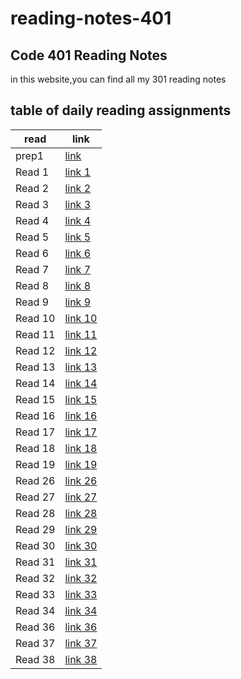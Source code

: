 # reading-notes-401

## Code 401 Reading Notes
in this website,you can find all my 301 reading notes

## table of daily reading assignments

**read** | **link**
---------|----------
prep1      |[link](https://yazan-alshekha.github.io/reading-notes-401/prep1)
Read 1     |[link 1](https://yazan-alshekha.github.io/reading-notes-401/read01)
Read 2     |[link 2](https://yazan-alshekha.github.io/reading-notes-401/read02)
Read 3     |[link 3](https://yazan-alshekha.github.io/reading-notes-401/read03)
Read 4     |[link 4](https://yazan-alshekha.github.io/reading-notes-401/read04)
Read 5     |[link 5](https://yazan-alshekha.github.io/reading-notes-401/read05)
Read 6     |[link 6](https://yazan-alshekha.github.io/reading-notes-401/read06)
Read 7     |[link 7](https://yazan-alshekha.github.io/reading-notes-401/read07)
Read 8     |[link 8](https://yazan-alshekha.github.io/reading-notes-401/read08)
Read 9     |[link 9](https://yazan-alshekha.github.io/reading-notes-401/read09)
Read 10    |[link 10](https://yazan-alshekha.github.io/reading-notes-401/read10)
Read 11    |[link 11](https://yazan-alshekha.github.io/reading-notes-401/read11)
Read 12    |[link 12](https://yazan-alshekha.github.io/reading-notes-401/read12)
Read 13    |[link 13](https://yazan-alshekha.github.io/reading-notes-401/read13)
Read 14    |[link 14](https://yazan-alshekha.github.io/reading-notes-401/read14)
Read 15    |[link 15](https://yazan-alshekha.github.io/reading-notes-401/read15)
Read 16    |[link 16](https://yazan-alshekha.github.io/reading-notes-401/read16)
Read 17    |[link 17](https://yazan-alshekha.github.io/reading-notes-401/read17)
Read 18    |[link 18](https://yazan-alshekha.github.io/reading-notes-401/read18)
Read 19    |[link 19](https://yazan-alshekha.github.io/reading-notes-401/read19)
Read 26    |[link 26](https://yazan-alshekha.github.io/reading-notes-401/read26)
Read 27    |[link 27](https://yazan-alshekha.github.io/reading-notes-401/read27)
Read 28    |[link 28](https://yazan-alshekha.github.io/reading-notes-401/read28)
Read 29    |[link 29](https://yazan-alshekha.github.io/reading-notes-401/read29)
Read 30    |[link 30](https://yazan-alshekha.github.io/reading-notes-401/read30)
Read 31    |[link 31](https://yazan-alshekha.github.io/reading-notes-401/read31)
Read 32    |[link 32](https://yazan-alshekha.github.io/reading-notes-401/read32)
Read 33    |[link 33](https://yazan-alshekha.github.io/reading-notes-401/read33)
Read 34    |[link 34](https://yazan-alshekha.github.io/reading-notes-401/read34)
Read 36    |[link 36](https://yazan-alshekha.github.io/reading-notes-401/read36)
Read 37    |[link 37](https://yazan-alshekha.github.io/reading-notes-401/read37)
Read 38    |[link 38](https://yazan-alshekha.github.io/reading-notes-401/read38)